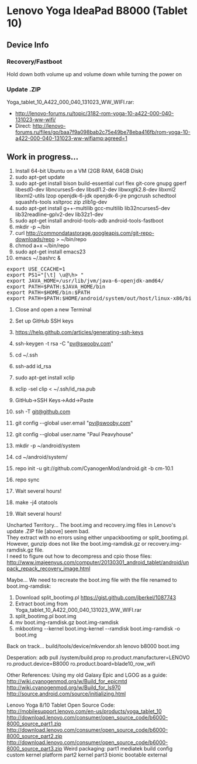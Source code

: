 # Lenovo Yoga IdeaPad B8000 (Tablet 10) #

## Device Info ##

### Recovery/Fastboot ###
Hold down both volume up and volume down while turning the power on

### Update .ZIP ###
Yoga_tablet_10_A422_000_040_131023_WW_WIFI.rar:  
 * http://lenovo-forums.ru/topic/3182-rom-yoga-10-a422-000-040-131023-ww-wifi/
 * Direct: http://lenovo-forums.ru/files/go/baa7f9a098bab2c75e49be78eba416fb/rom-yoga-10-a422-000-040-131023-ww-wifiamp;agreed=1

## Work in progress... ##
 1. Install 64-bit Ubuntu on a VM (2GB RAM, 64GB Disk)
 1. sudo apt-get update
 1. sudo apt-get install bison build-essential curl flex git-core gnupg gperf libesd0-dev libncurses5-dev libsdl1.2-dev libwxgtk2.8-dev libxml2 libxml2-utils lzop openjdk-6-jdk openjdk-6-jre pngcrush schedtool squashfs-tools xsltproc zip zlib1g-dev
 1. sudo apt-get install g++-multilib gcc-multilib lib32ncurses5-dev lib32readline-gplv2-dev lib32z1-dev
 1. sudo apt-get install android-tools-adb android-tools-fastboot  
 1. mkdir -p ~/bin
 1. curl http://commondatastorage.googleapis.com/git-repo-downloads/repo > ~/bin/repo
 1. chmod a+x ~/bin/repo  
 1. sudo apt-get install emacs23
 1. emacs ~/.bashrc &
<pre>
export USE_CCACHE=1
export PS1="[\t] \u@\h> "
export JAVA_HOME=/usr/lib/jvm/java-6-openjdk-amd64/
export PATH=$PATH:$JAVA_HOME/bin
export PATH=$HOME/bin:$PATH
export PATH=$PATH:$HOME/android/system/out/host/linux-x86/bin
</pre>
 1. Close and open a new Terminal
 1. Set up GitHub SSH keys
   1. https://help.github.com/articles/generating-ssh-keys
   1. ssh-keygen -t rsa -C "pv@swooby.com"
   1. cd ~/.ssh
   1. ssh-add id_rsa
   1. sudo apt-get install xclip
   1. xclip -sel clip < ~/.ssh/id_rsa.pub
   1. GitHub->SSH Keys->Add->Paste
   1. ssh -T git@github.com
 1. git config --global user.email "pv@swooby.com"
 1. git config --global user.name "Paul Peavyhouse"

 1. mkdir -p ~/android/system
 1. cd ~/android/system/
 1. repo init -u git://github.com/CyanogenMod/android.git -b cm-10.1
 1. repo sync

 1. Wait several hours!

 1. make -j4 otatools

 1. Wait several hours!

Uncharted Territory...
The boot.img and recovery.img files in Lenovo's update .ZIP file [above] seem bad.  
They extract with no errors using either unpackbootimg or split_bootimg.pl.  
However, gunzip does not like the boot.img-ramdisk.gz or recovery.img-ramdisk.gz file.  
I need to figure out how to decompress and cpio those files:  
http://www.imajeenyus.com/computer/20130301_android_tablet/android/unpack_repack_recovery_image.html

Maybe...
We need to recreate the boot.img file with the file renamed to boot.img-ramdisk:
 1. Download split_bootimg.pl https://gist.github.com/jberkel/1087743
 1. Extract boot.img from Yoga_tablet_10_A422_000_040_131023_WW_WIFI.rar
 1. split_bootimg.pl boot.img
 1. mv boot.img-ramdisk.gz boot.img-ramdisk
 1. mkbootimg --kernel boot.img-kernel --ramdisk boot.img-ramdisk -o boot.img

Back on track...
build/tools/device/mkvendor.sh lenovo b8000 boot.img


Desperation:
adb pull /system/build.prop 
ro.product.manufacturer=LENOVO 
ro.product.device=B8000 
ro.product.board=blade10_row_wifi 

Other References:
Using my old Galaxy Epic and LGOG as a guide: 
http://wiki.cyanogenmod.org/w/Build_for_epicmtd
http://wiki.cyanogenmod.org/w/Build_for_ls970 
http://source.android.com/source/initializing.html 

Lenovo Yoga 8/10 Tablet Open Source Code: 
http://mobilesupport.lenovo.com/en-us/products/yoga_tablet_10 
http://download.lenovo.com/consumer/open_source_code/b6000-8000_source_part1.zip 
http://download.lenovo.com/consumer/open_source_code/b6000-8000_source_part2.zip 
http://download.lenovo.com/consumer/open_source_code/b6000-8000_source_part3.zip 
Weird packaging: 
	part1 
		mediatek 
			build 
			config 
			custom 
			kernel 
			platform 
	part2 
		kernel 
	part3 
		bionic 
		bootable 
		external 


